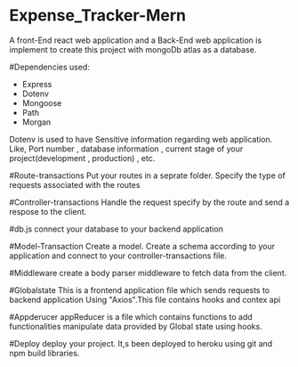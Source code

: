 # Expense_Tracker-Mern
A front-End react web application and a Back-End web application is implement to create this project with mongoDb atlas as a database.

#Dependencies used:
<ul>
<li>Express </li>
<li>Dotenv</li>
<li>Mongoose</li>
<li>Path</li>
<li>Morgan</li>
</ul>

Dotenv is used to have Sensitive information regarding web application. Like, Port number , database information , current stage of your project(development , production) , etc.

#Route-transactions
Put your routes in a seprate folder. Specify the type of requests associated with the routes

#Controller-transactions 
Handle the request specify by the route and send a respose to the client.

#db.js
connect your database to your backend application

#Model-Transaction
Create a model. Create a schema according to your application and connect to your controller-transactions file.

#Middleware
create a body parser middleware to fetch data from the client.

#Globalstate
This is a frontend application file which sends requests to backend application Using "Axios".This file contains hooks and contex api

#Appderucer
appReducer is a file which contains functions to add functionalities manipulate data provided by Global state using hooks.

#Deploy
deploy your project. It,s been deployed to heroku using git and npm build libraries.



